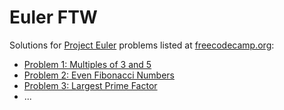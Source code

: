 # Euler FTW

Solutions for [Project Euler](https://learn.freecodecamp.org/coding-interview-prep/project-euler) problems listed at [freecodecamp.org](https://www.freecodecamp.org/):

* [Problem 1: Multiples of 3 and 5](https://learn.freecodecamp.org/coding-interview-prep/project-euler/problem-1-multiples-of-3-and-5)
* [Problem 2: Even Fibonacci Numbers](https://learn.freecodecamp.org/coding-interview-prep/project-euler/problem-2-even-fibonacci-numbers/)
* [Problem 3: Largest Prime Factor](https://learn.freecodecamp.org/coding-interview-prep/project-euler/problem-2-even-fibonacci-numbers)
* ...
